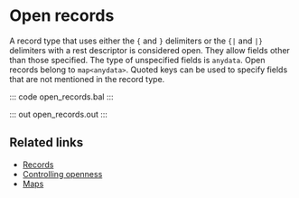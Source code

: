 # Open records

A record type that uses either the `{` and `}` delimiters or the `{|` and `|}` delimiters with a rest descriptor is considered open. They allow fields other than those specified. The type of unspecified fields is `anydata`. Open records belong to `map<anydata>`. Quoted keys can be used to specify fields that are not mentioned in the record type.

::: code open_records.bal :::

::: out open_records.out :::

## Related links
- [Records](/learn/by-example#)
- [Controlling openness](/learn/by-example/controlling-openness/)
- [Maps](/learn/by-example/maps/)
